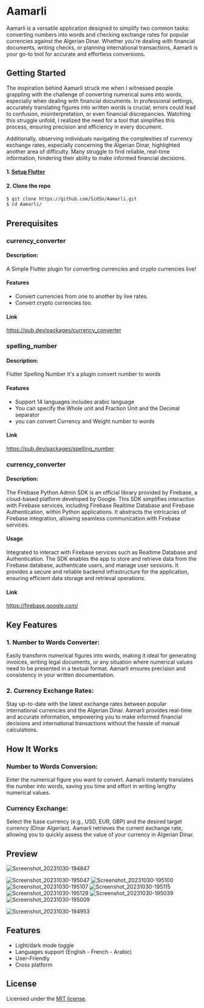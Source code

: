 
# Aamarli

Aamarli is a versatile application designed to simplify two common tasks: converting numbers into words and checking exchange rates for popular currencies against the Algerian Dinar. Whether you're dealing with financial documents, writing checks, or planning international transactions, Aamarli is your go-to tool for accurate and effortless conversions.


## Getting Started
The inspiration behind Aamarli struck me when I witnessed people grappling with the challenge of converting numerical sums into words, especially when dealing with financial documents. In professional settings, accurately translating figures into written words is crucial; errors could lead to confusion, misinterpretation, or even financial discrepancies. Watching this struggle unfold, I realized the need for a tool that simplifies this process, ensuring precision and efficiency in every document.

Additionally, observing individuals navigating the complexities of currency exchange rates, especially concerning the Algerian Dinar, highlighted another area of difficulty. Many struggle to find reliable, real-time information, hindering their ability to make informed financial decisions.

#### 1. [Setup Flutter](https://flutter.io/setup/)

#### 2. Clone the repo

```sh
$ git clone https://github.com/SidSn/Aamarli.git
$ cd Aamarli/
```
## Prerequisites
### currency_converter
#### Description:
A Simple Flutter plugin for converting currencies and crypto currencies live!

#### Features 
+ Convert currencies from one to another by live rates.
+ Convert crypto currencies too.
#### Link
https://pub.dev/packages/currency_converter
### spelling_number
#### Description:
Flutter Spelling Number it's a plugin convert number to words

#### Features 
+ Support 14 languages includes arabic language
+ You can specify the Whole unit and Fraction Unit and the Decimal separator
+ you can convert Currency and Weight number to words

#### Link 
https://pub.dev/packages/spelling_number
### currency_converter
#### Description:
The Firebase Python Admin SDK is an official library provided by Firebase, a cloud-based platform developed by Google. This SDK simplifies interaction with Firebase services, including Firebase Realtime Database and Firebase Authentication, within Python applications. It abstracts the intricacies of Firebase integration, allowing seamless communication with Firebase services.

#### Usage
Integrated to interact with Firebase services such as Realtime Database and Authentication. The SDK enables the app to store and retrieve data from the Firebase database, authenticate users, and manage user sessions. It provides a secure and reliable backend infrastructure for the application, ensuring efficient data storage and retrieval operations.
#### Link 
https://firebase.google.com/

## Key Features
### 1. Number to Words Converter:
Easily transform numerical figures into words, making it ideal for generating invoices, writing legal documents, or any situation where numerical values need to be presented in a textual format. Aamarli ensures precision and consistency in your written documentation.

### 2. Currency Exchange Rates:
Stay up-to-date with the latest exchange rates between popular international currencies and the Algerian Dinar. Aamarli provides real-time and accurate information, empowering you to make informed financial decisions and international transactions without the hassle of manual calculations.

## How It Works
### Number to Words Conversion:

Enter the numerical figure you want to convert.
Aamarli instantly translates the number into words, saving you time and effort in writing lengthy numerical values.
### Currency Exchange:

Select the base currency (e.g., USD, EUR, GBP) and the desired target currency (Dinar Algerian).
Aamarli retrieves the current exchange rate, allowing you to quickly assess the value of your currency in Algerian Dinar.

## Preview
![Screenshot_20231030-194847](https://github.com/SidSn/Aamarli/assets/93449816/5bdb9cfa-eba8-47b4-b7ff-eed48832cfc4)

![Screenshot_20231030-195047](https://github.com/SidSn/Aamarli/assets/93449816/d12d46e3-fc98-4383-97eb-5246a9ccaf4c)
![Screenshot_20231030-195100](https://github.com/SidSn/Aamarli/assets/93449816/ef264292-7a02-4096-ab00-cbeba54181a0)
![Screenshot_20231030-195107](https://github.com/SidSn/Aamarli/assets/93449816/43c6737f-faf3-40cc-a938-c94e8bc87871)
![Screenshot_20231030-195115](https://github.com/SidSn/Aamarli/assets/93449816/cfbc71d7-d32c-4fed-af3b-08c05f00a107)
![Screenshot_20231030-195128](https://github.com/SidSn/Aamarli/assets/93449816/dae852a3-c586-4a6d-a352-a43278586e85)
![Screenshot_20231030-195039](https://github.com/SidSn/Aamarli/assets/93449816/de398eda-68cb-4a59-a897-6154afb4d478)
![Screenshot_20231030-195009](https://github.com/SidSn/Aamarli/assets/93449816/8a9b41fb-6cdc-4e6b-979a-c477ca8698fc)

![Screenshot_20231030-194953](https://github.com/SidSn/Aamarli/assets/93449816/ff925fea-6cc1-4581-acc4-5aa814d8e34c)

## Features

- Light/dark mode toggle
- Languages support (English - French - Arabic)
- User-Friendly
- Cross platform


## License

Licensed under the [MIT license](https://opensource.org/licenses/MIT).


